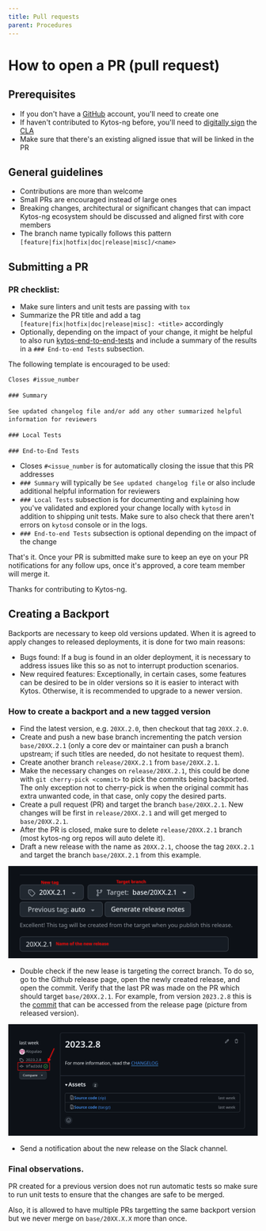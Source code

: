 ```yaml
---
title: Pull requests
parent: Procedures
---
```


# How to open a PR (pull request)

## Prerequisites

- If you don't have a [GitHub](https://www.github.com) account, you'll need to create one
- If haven't contributed to Kytos-ng before, you'll need to <a href="https://docs.google.com/forms/d/1N-Cuq4L904j7fbxjJMpNY1s4JJMLAifq21Uwi7NwMKY">digitally sign</a> the <a href="../license/cla.html">CLA</a>
- Make sure that there's an existing aligned issue that will be linked in the PR

## General guidelines

- Contributions are more than welcome
- Small PRs are encouraged instead of large ones
- Breaking changes, architectural or significant changes that can impact Kytos-ng ecosystem should be discussed and aligned first with core members
- The branch name typically follows this pattern `[feature|fix|hotfix|doc|release|misc]/<name>`

## Submitting a PR

### PR checklist:

- Make sure linters and unit tests are passing with `tox`
- Summarize the PR title and add a tag `[feature|fix|hotfix|doc|release|misc]: <title>` accordingly
- Optionally, depending on the impact of your change, it might be helpful to also run [kytos-end-to-end-tests](https://github.com/amlight/kytos-end-to-end-tests) and include a summary of the results in a `### End-to-end Tests` subsection.

The following template is encouraged to be used:

```
Closes #issue_number

### Summary

See updated changelog file and/or add any other summarized helpful information for reviewers

### Local Tests

### End-to-End Tests
```

- Closes `#<issue_number` is for automatically closing the issue that this PR addresses
- `### Summary` will typically be `See updated changelog file` or also include additional helpful information for reviewers
- `### Local Tests` subsection is for documenting and explaining how you've validated and explored your change locally with `kytosd` in addition to shipping unit tests. Make sure to also check that there aren't errors on `kytosd` console or in the logs.
- `### End-to-end Tests` subsection is optional depending on the impact of the change

That's it. Once your PR is submitted make sure to keep an eye on your PR notifications for any follow ups, once it's approved, a core team member will merge it.

Thanks for contributing to Kytos-ng.

## Creating a Backport

Backports are necessary to keep old versions updated. When it is agreed to apply changes to released deployments, it is done for two main reasons:
- Bugs found: If a bug is found in an older deployment, it is necessary to address issues like this so as not to interrupt production scenarios.
- New required features: Exceptionally, in certain cases, some features can be desired to be in older versions so it is easier to interact with Kytos. Otherwise, it is recommended to upgrade to a newer version.

### How to create a backport and a new tagged version

- Find the latest version, e.g. `20XX.2.0`, then checkout that tag `20XX.2.0`.
- Create and push a new base branch incrementing the patch version `base/20XX.2.1` (only a core dev or maintainer can push a branch upstream; if such titles are needed, do not hesitate to request them).
- Create another branch `release/20XX.2.1` from `base/20XX.2.1`.
- Make the necessary changes on `release/20XX.2.1`, this could be done with `git cherry-pick <commit>` to pick the commits being backported. The only exception not to cherry-pick is when the original commit has extra unwanted code, in that case, only copy the desired parts.
- Create a pull request (PR) and target the branch `base/20XX.2.1`. New changes will be first in `release/20XX.2.1` and will get merged to `base/20XX.2.1`.
- After the PR is closed, make sure to delete `release/20XX.2.1` branch (most kytos-ng org repos will auto delete it).
- Draft a new release with the name as `20XX.2.1`, choose the tag `20XX.2.1` and target the branch `base/20XX.2.1` from this example.

<div align="center">
  <a href="assets/tag_example.png"><img src="assets/tag_example.png"></a>
</div>

- Double check if the new lease is targeting the correct branch. To do so, go to the Github release page, open the newly created release, and open the commit. Verify that the last PR was made on the PR which should target `base/20XX.2.1`. For example, from version `2023.2.8` this is the [commit](https://github.com/kytos-ng/mef_eline/commit/9fad3dd2d5c776b849d3d87cd9bc261174d92add) that can be accessed from the release page (picture from released version).

<div align="center">
  <a href="assets/version_example.png"><img src="assets/version_example.png"></a>
</div>

- Send a notification about the new release on the Slack channel.

### Final observations.

PR created for a previous version does not run automatic tests so make sure to run unit tests to ensure that the changes are safe to be merged.

Also, it is allowed to have multiple PRs targetting the same backport version but we never merge on `base/20XX.X.X` more than once.
